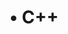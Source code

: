 ---
layout: list
type: tag
title: • C++
slug: cpp
categories: language
menu: true
order: 2
description: >
   Posts related to java
---